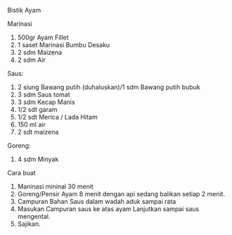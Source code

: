 Bistik Ayam

Marinasi

1. 500gr Ayam Fillet
1. 1 saset Marinasi Bumbu Desaku
2. 2 sdm Maizena
3. 2 sdm Air


Saus:

1. 2 siung Bawang putih (duhaluskan)/1 sdm Bawang putih bubuk
2. 3 sdm Saus tomat
3. 3 sdm Kecap Manis
4. 1/2 sdt garam
5. 1/2 sdt Merica / Lada Hitam
6. 150 ml air
7. 2 sdt maizena

Goreng:

1. 4 sdm Minyak

Cara buat

1. Maninasi mininal 30 menit
2. Goreng/Pensir Ayam 8 menit dengan api sedang balikan setiap 2 menit.
3. Campuran Bahan Saus dalam wadah aduk sampai rata
4. Masukan Campuran saus ke atas ayam Lanjutkan sampai saus mengental.
5. Sajikan.
  


